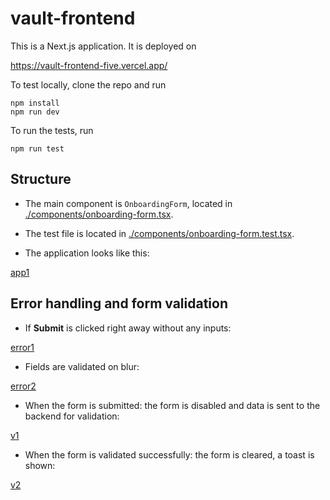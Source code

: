 # vault-frontend

This is a Next.js application. It is deployed on

https://vault-frontend-five.vercel.app/

To test locally, clone the repo and run

```
npm install
npm run dev
```

To run the tests, run

```
npm run test
```

## Structure

- The main component is `OnboardingForm`, located in [./components/onboarding-form.tsx](./components/onboarding-form.tsx).

- The test file is located in [./components/onboarding-form.test.tsx](./components/onboarding-form.test.tsx).

- The application looks like this:

[app1](shots/app1.png)

## Error handling and form validation

- If **Submit** is clicked right away without any inputs:

[error1](shots/error1.png)

- Fields are validated on blur:

[error2](shots/error2.png)

- When the form is submitted: the form is disabled and data is sent to the
  backend for validation:

[v1](shots/v1.png)

- When the form is validated successfully: the form is cleared, a toast is shown:

[v2](shots/v2.png)
